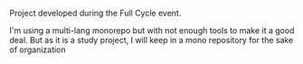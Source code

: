 Project developed during the Full Cycle event.

I'm using a multi-lang monorepo but with not enough tools to make it a good deal. But as it is a study project, I will keep in a mono repository for the sake of organization